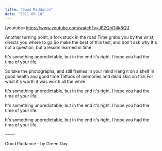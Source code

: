 ```yaml
---
title: "Good Riddance"
date: "2011-05-18"
---
```


\[youtube=https://www.youtube.com/watch?v=JE2QnjT4k8Q\]

Another turning point, a fork stuck in the road Time grabs you by the wrist, directs you where to go So make the best of this test, and don't ask why It's not a question, but a lesson learned in time

It's something unpredictable, but in the end it's right. I hope you had the time of your life.

So take the photographs, and still frames in your mind Hang it on a shelf in good health and good time Tattoos of memories and dead skin on trial For what it's worth it was worth all the while

It's something unpredictable, but in the end it's right. I hope you had the time of your life.

It's something unpredictable, but in the end it's right. I hope you had the time of your life.

It's something unpredictable, but in the end it's right. I hope you had the time of your life.

\-----

Good Riddance - by Green Day
